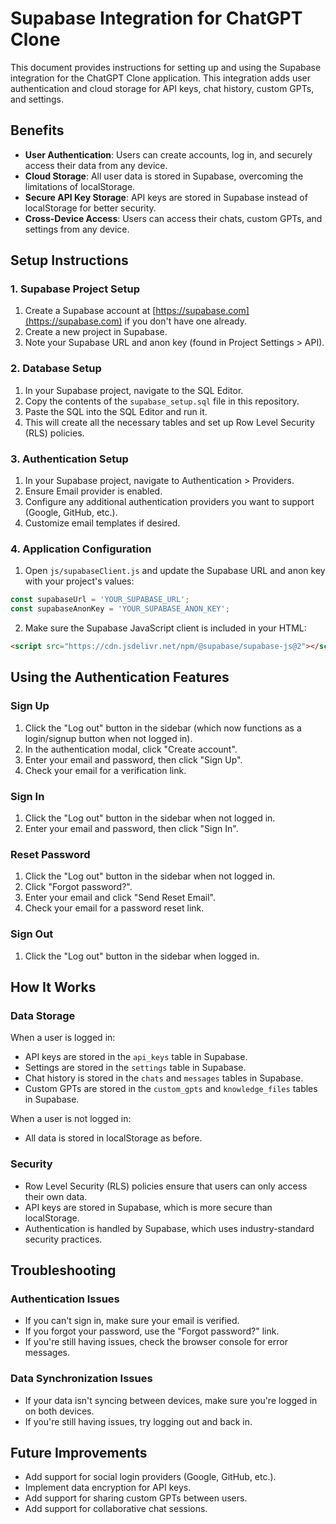 # Supabase Integration for ChatGPT Clone

This document provides instructions for setting up and using the Supabase integration for the ChatGPT Clone application. This integration adds user authentication and cloud storage for API keys, chat history, custom GPTs, and settings.

## Benefits

- **User Authentication**: Users can create accounts, log in, and securely access their data from any device.
- **Cloud Storage**: All user data is stored in Supabase, overcoming the limitations of localStorage.
- **Secure API Key Storage**: API keys are stored in Supabase instead of localStorage for better security.
- **Cross-Device Access**: Users can access their chats, custom GPTs, and settings from any device.

## Setup Instructions

### 1. Supabase Project Setup

1. Create a Supabase account at [https://supabase.com](https://supabase.com) if you don't have one already.
2. Create a new project in Supabase.
3. Note your Supabase URL and anon key (found in Project Settings > API).

### 2. Database Setup

1. In your Supabase project, navigate to the SQL Editor.
2. Copy the contents of the `supabase_setup.sql` file in this repository.
3. Paste the SQL into the SQL Editor and run it.
4. This will create all the necessary tables and set up Row Level Security (RLS) policies.

### 3. Authentication Setup

1. In your Supabase project, navigate to Authentication > Providers.
2. Ensure Email provider is enabled.
3. Configure any additional authentication providers you want to support (Google, GitHub, etc.).
4. Customize email templates if desired.

### 4. Application Configuration

1. Open `js/supabaseClient.js` and update the Supabase URL and anon key with your project's values:

```javascript
const supabaseUrl = 'YOUR_SUPABASE_URL';
const supabaseAnonKey = 'YOUR_SUPABASE_ANON_KEY';
```

2. Make sure the Supabase JavaScript client is included in your HTML:

```html
<script src="https://cdn.jsdelivr.net/npm/@supabase/supabase-js@2"></script>
```

## Using the Authentication Features

### Sign Up

1. Click the "Log out" button in the sidebar (which now functions as a login/signup button when not logged in).
2. In the authentication modal, click "Create account".
3. Enter your email and password, then click "Sign Up".
4. Check your email for a verification link.

### Sign In

1. Click the "Log out" button in the sidebar when not logged in.
2. Enter your email and password, then click "Sign In".

### Reset Password

1. Click the "Log out" button in the sidebar when not logged in.
2. Click "Forgot password?".
3. Enter your email and click "Send Reset Email".
4. Check your email for a password reset link.

### Sign Out

1. Click the "Log out" button in the sidebar when logged in.

## How It Works

### Data Storage

When a user is logged in:
- API keys are stored in the `api_keys` table in Supabase.
- Settings are stored in the `settings` table in Supabase.
- Chat history is stored in the `chats` and `messages` tables in Supabase.
- Custom GPTs are stored in the `custom_gpts` and `knowledge_files` tables in Supabase.

When a user is not logged in:
- All data is stored in localStorage as before.

### Security

- Row Level Security (RLS) policies ensure that users can only access their own data.
- API keys are stored in Supabase, which is more secure than localStorage.
- Authentication is handled by Supabase, which uses industry-standard security practices.

## Troubleshooting

### Authentication Issues

- If you can't sign in, make sure your email is verified.
- If you forgot your password, use the "Forgot password?" link.
- If you're still having issues, check the browser console for error messages.

### Data Synchronization Issues

- If your data isn't syncing between devices, make sure you're logged in on both devices.
- If you're still having issues, try logging out and back in.

## Future Improvements

- Add support for social login providers (Google, GitHub, etc.).
- Implement data encryption for API keys.
- Add support for sharing custom GPTs between users.
- Add support for collaborative chat sessions.

